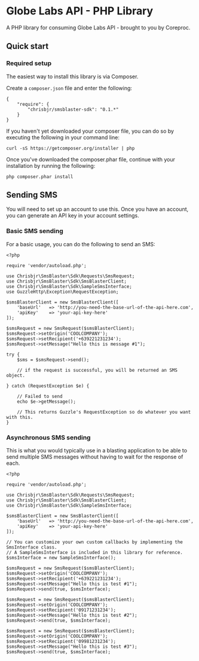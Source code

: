 Globe Labs API - PHP Library
========

A PHP library for consuming Globe Labs API - brought to you by Coreproc.

## Quick start

### Required setup

The easiest way to install this library is via Composer.

Create a `composer.json` file and enter the following:

    {
        "require": {
            "chrisbjr/smsblaster-sdk": "0.1.*"
        }
    }

If you haven't yet downloaded your composer file, you can do so by executing the following in your command line:

    curl -sS https://getcomposer.org/installer | php

Once you've downloaded the composer.phar file, continue with your installation by running the following:

    php composer.phar install

## Sending SMS

You will need to set up an account to use this. Once you have an account, you can generate an API key in your account settings.

### Basic SMS sending

For a basic usage, you can do the following to send an SMS:

    <?php
    
    require 'vendor/autoload.php';
    
    use Chrisbjr\SmsBlaster\Sdk\Requests\SmsRequest;
    use Chrisbjr\SmsBlaster\Sdk\SmsBlasterClient;
    use Chrisbjr\SmsBlaster\Sdk\SampleSmsInterface;
    use GuzzleHttp\Exception\RequestException;
    
    $smsBlasterClient = new SmsBlasterClient([
    	'baseUrl'   => 'http://you-need-the-base-url-of-the-api-here.com',
        'apiKey'    => 'your-api-key-here'
    ]);
    
    $smsRequest = new SmsRequest($smsBlasterClient);
    $smsRequest->setOrigin('COOLCOMPANY');
    $smsRequest->setRecipient('+639221231234');
    $smsRequest->setMessage("Hello this is message #1");
    
    try {
        $sms = $smsRequest->send();
        
        // if the request is successful, you will be returned an SMS object.
        
    } catch (RequestException $e) {
        
        // Failed to send
        echo $e->getMessage();
        
        // This returns Guzzle's RequestException so do whatever you want with this.
    }

### Asynchronous SMS sending

This is what you would typically use in a blasting application to be able to send multiple SMS messages without having to wait for the response of each.

    <?php
    
    require 'vendor/autoload.php';
    
    use Chrisbjr\SmsBlaster\Sdk\Requests\SmsRequest;
    use Chrisbjr\SmsBlaster\Sdk\SmsBlasterClient;
    use Chrisbjr\SmsBlaster\Sdk\SampleSmsInterface;
    
    $smsBlasterClient = new SmsBlasterClient([
    	'baseUrl' 	=> 'http://you-need-the-base-url-of-the-api-here.com',
        'apiKey' 	=> 'your-api-key-here'
    ]);
    
    // You can customize your own custom callbacks by implementing the SmsInterface class.
    // A SampleSmsInterface is included in this library for reference.
    $smsInterface = new SampleSmsInterface();
    
    $smsRequest = new SmsRequest($smsBlasterClient);
    $smsRequest->setOrigin('COOLCOMPANY');
    $smsRequest->setRecipient('+639221231234');
    $smsRequest->setMessage("Hello this is test #1");
    $smsRequest->send(true, $smsInterface);
    
    $smsRequest = new SmsRequest($smsBlasterClient);
    $smsRequest->setOrigin('COOLCOMPANY');
    $smsRequest->setRecipient('09171231234');
    $smsRequest->setMessage("Hello this is test #2");
    $smsRequest->send(true, $smsInterface);
    
    $smsRequest = new SmsRequest($smsBlasterClient);
    $smsRequest->setOrigin('COOLCOMPANY');
    $smsRequest->setRecipient('09981231234');
    $smsRequest->setMessage("Hello this is test #3");
    $smsRequest->send(true, $smsInterface);
    
